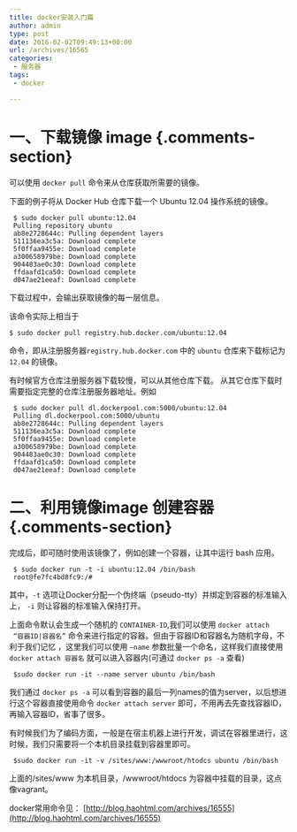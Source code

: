 ```yaml
---
title: docker安装入门篇
author: admin
type: post
date: 2016-02-02T09:49:13+00:00
url: /archives/16565
categories:
 - 服务器
tags:
 - docker

---
```

# 一、下载镜像 image {.comments-section}

可以使用 `docker pull` 命令来从仓库获取所需要的镜像。

下面的例子将从 Docker Hub 仓库下载一个 Ubuntu 12.04 操作系统的镜像。

```
 $ sudo docker pull ubuntu:12.04
 Pulling repository ubuntu
 ab8e2728644c: Pulling dependent layers
 511136ea3c5a: Download complete
 5f0ffaa9455e: Download complete
 a300658979be: Download complete
 904483ae0c30: Download complete
 ffdaafd1ca50: Download complete
 d047ae21eeaf: Download complete
```




下载过程中，会输出获取镜像的每一层信息。

该命令实际上相当于

``` shell
$ sudo docker pull registry.hub.docker.com/ubuntu:12.04
```



命令，即从注册服务器`registry.hub.docker.com` 中的 `ubuntu` 仓库来下载标记为 `12.04` 的镜像。

有时候官方仓库注册服务器下载较慢，可以从其他仓库下载。 从其它仓库下载时需要指定完整的仓库注册服务器地址。例如

```
 $ sudo docker pull dl.dockerpool.com:5000/ubuntu:12.04
 Pulling dl.dockerpool.com:5000/ubuntu
 ab8e2728644c: Pulling dependent layers
 511136ea3c5a: Download complete
 5f0ffaa9455e: Download complete
 a300658979be: Download complete
 904483ae0c30: Download complete
 ffdaafd1ca50: Download complete
 d047ae21eeaf: Download complete
```




# 二、利用镜像image 创建容器 {.comments-section}

完成后，即可随时使用该镜像了，例如创建一个容器，让其中运行 bash 应用。

```
 $ sudo docker run -t -i ubuntu:12.04 /bin/bash
 root@fe7fc4bd8fc9:/#
```



其中，`-t` 选项让Docker分配一个伪终端（pseudo-tty）并绑定到容器的标准输入上， `-i` 则让容器的标准输入保持打开。

上面命令默认会生成一个随机的 `CONTAINER-ID`,我们可以使用 `docker attach  “容器ID|容器名”` 命令来进行指定的容器。但由于容器ID和容器名为随机字母，不利于我们记忆 ，这里我们可以使用 `–name` 参数批量一个命名，这样我们直接使用 `docker attach 容器名` 就可以进入容器内(可通过 `docker ps -a` 查看)

```
 $sudo docker run -it --name server ubuntu /bin/bash
```



我们通过 `docker ps -a` 可以看到容器的最后一列names的值为server，以后想进行这个容器直接使用命令 `docker attach server` 即可，不用再去先查找容器ID，再输入容器ID，省事了很多。

有时候我们为了编码方面，一般是在宿主机器上进行开发，调试在容器里进行，这时候，我们只需要将一个本机目录挂载到容器里即可。

```
 $sudo docker run -it -v /sites/www:/wwwroot/htodcs ubuntu /bin/bash
```



上面的/sites/www 为本机目录，/wwwroot/htdocs 为容器中挂载的目录，这点像vagrant。

docker常用命令见： [http://blog.haohtml.com/archives/16555](http://blog.haohtml.com/archives/16555)